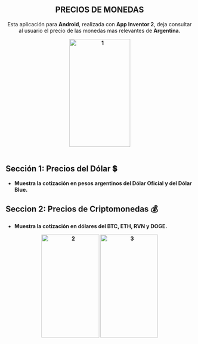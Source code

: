 <div>
<h2 align="center">PRECIOS DE MONEDAS</h2>
  
<div align="center">  
  <p>
     Esta aplicación para <strong>Android</strong>, realizada con <b>App Inventor 2</b>, deja consultar al usuario el precio de las monedas mas relevantes de <strong> Argentina.
  </p>
    <div align="CENTER">
<img style="display: block; margin-left: auto; margin-right: auto;" src="https://i.ibb.co/VDsCN56/1.jpg" alt="1" width="163" height="289" border="0" /><br />
</div>
</div>

## Sección 1: Precios del Dólar 💲
- Muestra la cotización en pesos argentinos del <strong>Dólar Oficial</strong> y del <strong>Dólar Blue.
  
## Seccion 2: Precios de Criptomonedas 💰
- Muestra la cotización en dólares del <strong>BTC</strong>, <strong>ETH</strong>, <strong>RVN</strong> y <strong>DOGE.</strong>
  
<div align="CENTER"><a href="https://ibb.co/z5qgng2"><img src="https://i.ibb.co/ZJqrLrg/2.jpg" alt="2" width="155" height="276" border="0" /></a> <a href="https://ibb.co/L6kHSjC"><img src="https://i.ibb.co/5vMwTp5/3.jpg" alt="3" width="154" height="276" border="0" /></a><br /><br /></div>
<div style="text-align: left;" align="CENTER">&nbsp;</div>
</div>
